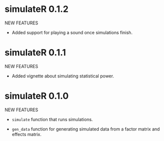 <!-- NEWS.md is generated from NEWS.Rmd. Please edit that file -->
simulateR 0.1.2
===============

NEW FEATURES

-   Added support for playing a sound once simulations finish.

simulateR 0.1.1
===============

NEW FEATURES

-   Added vignette about simulating statistical power.

simulateR 0.1.0
===============

NEW FEATURES

-   `simulate` function that runs simulations.

-   `gen_data` function for generating simulated data from a factor matrix and effects matrix.
